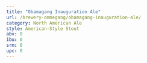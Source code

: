 ```yaml
---
title: "Obamagang Inauguration Ale"
url: /brewery-ommegang/obamagang-inauguration-ale/
category: North American Ale
style: American-Style Stout
abv: 0
ibu: 0
srm: 0
upc: 0
---
```


